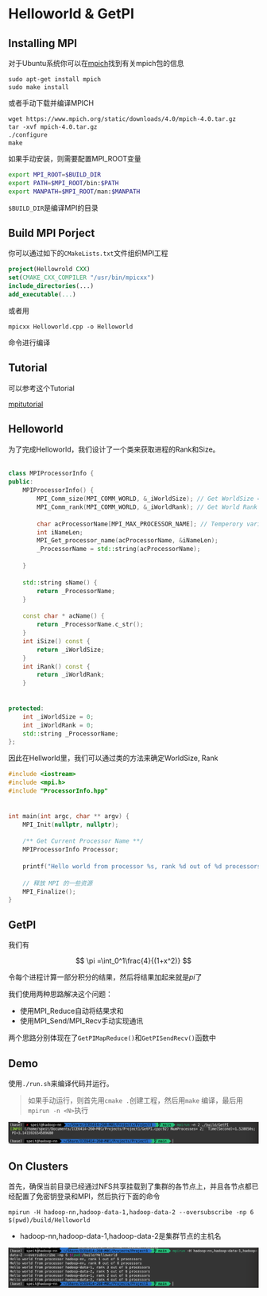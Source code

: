 # Helloworld & GetPI

## Installing MPI

对于Ubuntu系统你可以在[mpich](https://packages.ubuntu.com/focal/mpich)找到有关mpich包的信息

```console
sudo apt-get install mpich
sudo make install
```

或者手动下载并编译MPICH

```console
wget https://www.mpich.org/static/downloads/4.0/mpich-4.0.tar.gz
tar -xvf mpich-4.0.tar.gz
./configure
make
```

如果手动安装，则需要配置MPI_ROOT变量

```zsh
export MPI_ROOT=$BUILD_DIR
export PATH=$MPI_ROOT/bin:$PATH
export MANPATH=$MPI_ROOT/man:$MANPATH
```

`$BUILD_DIR`是编译MPI的目录

## Build MPI Porject

你可以通过如下的`CMakeLists.txt`文件组织MPI工程

```cmake
project(Hellowrold CXX)
set(CMAKE_CXX_COMPILER "/usr/bin/mpicxx")
include_directories(...)
add_executable(...)
```

或者用

```console
mpicxx Helloworld.cpp -o Helloworld
```

命令进行编译

## Tutorial

可以参考这个Tutorial

[mpitutorial](https://github.com/mpitutorial/mpitutorial)

## Helloworld

为了完成Helloworld，我们设计了一个类来获取进程的Rank和Size。

```c++

class MPIProcessorInfo {
public:
    MPIProcessorInfo() {
        MPI_Comm_size(MPI_COMM_WORLD, &_iWorldSize); // Get WorldSize = number of parallel processes
        MPI_Comm_rank(MPI_COMM_WORLD, &_iWorldRank); // Get World Rank = idx of current process

        char acProcessorName[MPI_MAX_PROCESSOR_NAME]; // Temperory variable for  Processor name
        int iNameLen;
        MPI_Get_processor_name(acProcessorName, &iNameLen);
        _ProcessorName = std::string(acProcessorName);

    }

    std::string sName() {
        return _ProcessorName;
    }

    const char * acName() {
        return _ProcessorName.c_str();
    }
    int iSize() const {
        return _iWorldSize;
    }
    int iRank() const {
        return _iWorldRank;
    }

    
protected:
    int _iWorldSize = 0;
    int _iWorldRank = 0;
    std::string _ProcessorName;
};
```

因此在Hellworld里，我们可以通过类的方法来确定WorldSize, Rank

```c++
#include <iostream>
#include <mpi.h>
#include "ProcessorInfo.hpp"


int main(int argc, char ** argv) {
    MPI_Init(nullptr, nullptr);

    /** Get Current Processor Name **/
    MPIProcessorInfo Processor;

    printf("Hello world from processor %s, rank %d out of %d processors\n", Processor.acName(), Processor.iRank(), Processor.iSize());

    // 释放 MPI 的一些资源
    MPI_Finalize();
}
```

## GetPI

我们有

$$ \pi =\int_0^1\frac{4}{(1+x^2)} $$

令每个进程计算一部分积分的结果，然后将结果加起来就是$pi$了

我们使用两种思路解决这个问题：

- 使用MPI_Reduce自动将结果求和
- 使用MPI_Send/MPI_Recv手动实现通讯

两个思路分别体现在了`GetPIMapReduce()`和`GetPISendRecv()`函数中

## Demo

使用`./run.sh`来编译代码并运行。

> 如果手动运行，则首先用`cmake .`创建工程，然后用`make` 编译，最后用`mpirun -n <N>`执行

![Manually run the GetPI](img/20220417170606.png)

## On Clusters

首先，确保当前目录已经通过NFS共享挂载到了集群的各节点上，并且各节点都已经配置了免密钥登录和MPI，然后执行下面的命令

```shell
mpirun -H hadoop-nn,hadoop-data-1,hadoop-data-2 --oversubscribe -np 6 $(pwd)/build/Helloworld
```

- hadoop-nn,hadoop-data-1,hadoop-data-2是集群节点的主机名

![How to run in clusters](img/20220417170335.png)
